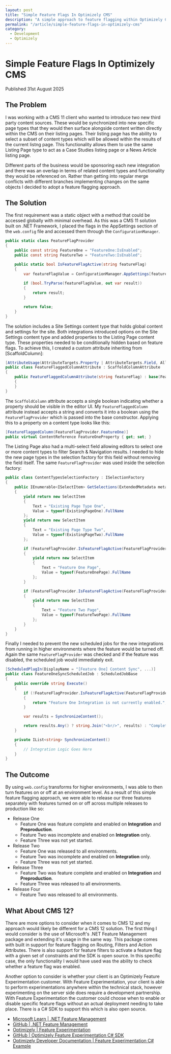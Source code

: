 ```yaml
---
layout: post
title: "Simple Feature Flags In Optimizely CMS"
description: "A simple approach to feature flagging within Optimizely CMS."
permalink: "/article/simple-feature-flags-in-optimizely-cms"
category:
  - Development
  - Optimizely
---
```


# Simple Feature Flags In Optimizely CMS

Published 31st August 2025

## The Problem

I was working with a CMS 11 client who wanted to introduce two new third party content sources.  These would be synchronized into new specific page types that they would then surface alongside content written directly within the CMS on their listing pages.  Their listing page has the ability to select a subset of content types which will be allowed within the results of the current listng page.  This functionality allows them to use the same Listing Page type to act as a Case Studies listing page or a News Article listing page.

Different parts of the business would be sponsoring each new integration and there was an overlap in terms of related content types and functionality they would be referenced on.  Rather than getting into regular merge conflicts with different branches implementing changes on the same objects I decided to adopt a feature flagging approach.

## The Solution

The first requirement was a static object with a method that could be accessed globally with minimal overhead. As this was a CMS 11 solution built on .NET Framework, I placed the flags in the AppSettings section of the `web.config` file and accessed them through the `ConfigurationManager`.

```c#
public static class FeatureFlagProvider
{
    public const string FeatureOne = "FeatureOne:IsEnabled";
    public const string FeatureTwo = "FeatureTwo:IsEnabled";

    public static bool IsFeatureFlagActive(string featureFlag)
    {
        var featureFlagValue = ConfigurationManager.AppSettings[featureFlag];
            
        if (bool.TryParse(featureFlagValue, out var result))
        {
            return result;
        }

        return false;
    }
}
```

The solution includes a Site Settings content type that holds global content and settings for the site. Both integrations introduced options on the Site Settings content type and added properties to the Listing Page content type. These properties needed to be conditionally hidden based on feature flags. To achieve this, I created a custom attribute inheriting from [ScaffoldColumn]:

```c#
[AttributeUsage(AttributeTargets.Property | AttributeTargets.Field, AllowMultiple = false)]
public class FeatureFlaggedColumnAttribute : ScaffoldColumnAttribute
{
    public FeatureFlaggedColumnAttribute(string featureFlag) : base(FeatureFlagProvider.IsFeatureFlagActive(featureFlag))
    {
    }
}
```

The `ScaffoldColumn` attribute accepts a single boolean indicating whether a property should be visible in the editor UI. My `FeatureFlaggedColumn` attribute instead accepts a string and converts it into a boolean using the `FeatureFlagProvider` which is passed into the base constructor.
Applying this to a property on a content type looks like this:

```c#
[FeatureFlaggedColumn(FeatureFlagProvider.FeatureOne)]
public virtual ContentReference FeatureOneProperty { get; set; }
```

The Listing Page also had a multi-select field allowing editors to select one or more content types to filter Search & Navigation results. I needed to hide the new page types in the selection factory for this field without removing the field itself. The same `FeatureFlagProvider` was used inside the selection factory:

```c#
public class ContentTypesSelectionFactory : ISelectionFactory
{
    public IEnumerable<ISelectItem> GetSelections(ExtendedMetadata metadata)
    {
        yield return new SelectItem 
        { 
            Text = "Existing Page Type One", 
            Value = typeof(ExistingPageOne).FullName 
        };
        yield return new SelectItem 
        { 
            Text = "Existing Page Type Two", 
            Value = typeof(ExistingPageTwo).FullName 
        };

        if (FeatureFlagProvider.IsFeatureFlagActive(FeatureFlagProvider.FeatureOne))
        {
            yield return new SelectItem 
            { 
                Text = "Feature One Page", 
                Value = typeof(FeatureOnePage).FullName 
            };
        }

        if (FeatureFlagProvider.IsFeatureFlagActive(FeatureFlagProvider.FeatureTwo))
        {
            yield return new SelectItem 
            { 
                Text = "Feature Two Page", 
                Value = typeof(FeatureTwoPage).FullName 
            };
        }
    }
}
```

Finally I needed to prevent the new scheduled jobs for the new integrations from running in higher environments where the feature would be turned off.  Again the same `FeatureFlagProvider` was checked and if the feature was disabled, the scheduled job would immediately exit.

```c#
[ScheduledPlugIn(DisplayName = "[Feature One] Content Sync", ...)]
public class FeatureOneSyncScheduledJob : ScheduledJobBase
{
    public override string Execute()
    {
        if (!FeatureFlagProvider.IsFeatureFlagActive(FeatureFlagProvider.FeatureOne))
        {
            return "Feature One Integration is not currently enabled.";
        }

        var results = SynchronizeContent();

        return results.Any() ? string.Join("<br/>", results) : "Complete.";
    }

    private IList<string> SynchronizeContent()
    {
        // Integration Logic Goes Here
    }
}
```

## The Outcome

By using `web.config` transforms for higher environments, I was able to then turn features on or off at an environment level. As a result of this simple feature flagging approach, we were able to release our three features separately with features turned on or off across multiple releases to production like so: 

- Release One
  - Feature One was feature complete and enabled on **Integration** and **Preproduction**.
  - Feature Two was incomplete and enabled on **Integration** only.
  - Feature Three was not yet started.
- Release Two
  - Feature One was released to all environments.
  - Feature Two was incomplete and enabled on **Integration** only.
  - Feature Three was not yet started.
- Release Three
  - Feature Two was feature complete and enabled on **Integration** and **Preproduction**.
  - Feature Three was released to all environments.
- Release Four
  - Feature Two was released to all environments.

## What About CMS 12?

There are more options to consider when it comes to CMS 12 and my approach would likely be different for a CMS 12 solution.  The first thing I would consider is the use of Microsoft's .NET Feature Management package and extending it's usage in the same way.  This package comes with built in support for feature flagging on Routing, Filters and Action Attributes.  There is also support for feature filters to activate a feature flag with a given set of constraints and the SDK is open source. In this specific case, the only functionality I would have used was the ability to check whether a feature flag was enabled.

Another option to consider is whether your client is an Optimizely Feature Experimentation customer.  With Feature Experimentation, your client is able to perform experimentations anywhere within the technical stack, however experimenting on the server side does require a development partnership.  With Feature Experimentation the customer could choose when to enable or disable specific feature flags without an actual deployment needing to take place. There is a C# SDK to support this which is also open source.

- [Microsoft Learn | .NET Feature Management](https://learn.microsoft.com/en-us/azure/azure-app-configuration/feature-management-dotnet-reference)
- [GitHub | .NET Feature Management](https://github.com/microsoft/FeatureManagement-Dotnet)
- [Optimizely | Feature Experimentation](https://www.optimizely.com/products/feature-experimentation/)
- [GitHub | Optimizely Feature Experimentation C# SDK](https://github.com/optimizely/csharp-sdk)
- [Optimizely Developer Documentation | Feature Experimentation C# Example](https://docs.developers.optimizely.com/feature-experimentation/docs/example-usage-csharp)
